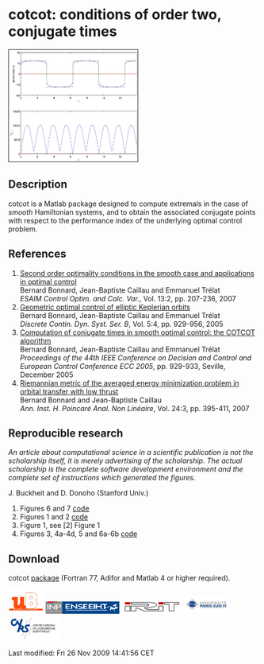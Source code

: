 # cotcot: conditions of order two, conjugate times

<img src="fig4.jpg" height=225 width=260 border=1>

[citation-img]: https://zenodo.org/badge/541187171.svg
[citation-url]: https://zenodo.org/doi/10.5281/zenodo.14722043

## Description

cotcot is a Matlab package designed to compute extremals in the case of *smooth* Hamiltonian systems, and to obtain the associated conjugate points with respect to the performance index of the underlying optimal control problem.

## References

1. <a href="http://caillau.perso.math.cnrs.fr/research/cocv-2007.pdf">Second order optimality
conditions in the smooth case and applications in optimal control</a><br>
  Bernard Bonnard, Jean-Baptiste Caillau and Emmanuel Tr&eacute;lat<br>
  *ESAIM Control Optim. and Calc. Var.*,
  Vol. 13:2, pp. 207-236, 2007
1. <a href="http://caillau.perso.math.cnrs.fr/research/dcdsB-2005.pdf">Geometric optimal control of elliptic Keplerian orbits</a><br>
  Bernard Bonnard, Jean-Baptiste Caillau and Emmanuel Tr&eacute;lat<br>
  *Discrete Contin. Dyn. Syst. Ser. B*,
  Vol. 5:4, pp. 929-956, 2005
1. <a href="http://caillau.perso.math.cnrs.fr/research/01582276.pdf">Computation of conjugate times in smooth optimal control: the COTCOT algorithm</a><br>
  Bernard Bonnard, Jean-Baptiste Caillau and Emmanuel Tr&eacute;lat<br>
  *Proceedings of the 44th IEEE Conference on Decision and
  Control and European Control Conference ECC 2005*, pp. 929-933,
  Seville, December 2005
1. <a href="http://caillau.perso.math.cnrs.frx/research/anihp-2007.pdf">Riemannian metric of the averaged energy minimization problem in orbital transfer with low thrust</a><br>
  Bernard Bonnard and Jean-Baptiste Caillau<br>
  *Ann. Inst. H. Poincar&eacute; Anal. Non Lin&eacute;aire*,
  Vol. 24:3, pp. 395-411, 2007

## Reproducible research

*An article about computational science in a scientific publication
is not the scholarship itself, it is merely advertising of the
scholarship. The actual scholarship is the complete software development
environment and the complete set of instructions which generated the
figures.*

J. Buckheit and D. Donoho (Stanford Univ.)

1. Figures 6 and 7 <a href="http://caillau.perso.math.cnrs.fr/research/cocv-2007.zip">code</a>
1. Figures 1 and 2 <a href="http://caillau.perso.math.cnrs.fr/research/dcdsB-2005.zip">code</a>
1. Figure 1, see [2] Figure 1
1. Figures 3, 4a-4d, 5 and 6a-6b <a href="http://caillau.perso.math.cnrs.fr/research/anihp-2007.zip">code</a>

## Download

cotcot <a href="cotcot.zip">package</a>
(Fortran 77, Adifor and Matlab 4 or higher required). 

<img src="logo-ub.jpg" height=50> <img src="petit_enseeiht.gif" height=25> <img src="irit.gif" height=30> <img src="logo-psud.jpg" height=35> <img src="cnrs.jpg" height=50>

Last modified: Fri 26 Nov 2009 14:41:56 CET
